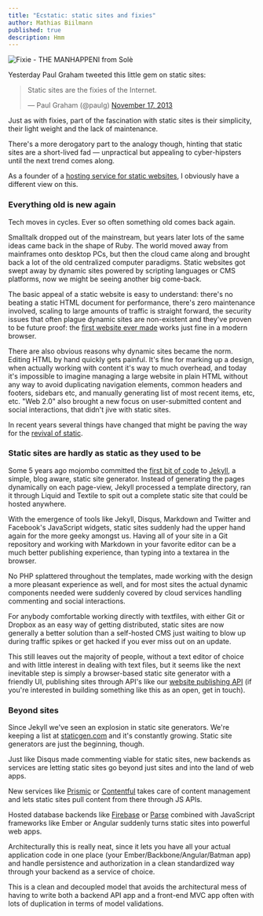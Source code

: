 ```yaml
---
title: "Ecstatic: static sites and fixies"
author: Mathias Biilmann
published: true
description: Hmm
---
```


![Fixie - THE MANHAPPENI from Solè](/img/posts/fixie.jpg)

Yesterday Paul Graham tweeted this little gem on static sites:

<blockquote class="twitter-tweet"><p>Static sites are the fixies of the Internet.</p>&mdash; Paul Graham (@paulg) <a href="https://twitter.com/paulg/statuses/402205795552489472">November 17, 2013</a></blockquote>

Just as with fixies, part of the fascination with static sites is their simplicity, their light weight and the lack of maintenance.

There's a more derogatory part to the analogy though, hinting that static sites are a short-lived fad — unpractical but appealing to cyber-hipsters until the next trend comes along.

As a founder of a [hosting service for static websites](https://www.bitballoon.com), I obviously have a different view on this.

### Everything old is new again

Tech moves in cycles. Ever so often something old comes back again.

Smalltalk dropped out of the mainstream, but years later lots of the same ideas came back in the shape of Ruby. The world moved away from mainframes onto desktop PCs, but then the cloud came along and brought back a lot of the old centralized computer paradigms. Static websites got swept away by dynamic sites powered by scripting languages or CMS platforms, now we might be seeing another big come-back.

The basic appeal of a static website is easy to understand: there's no beating a static HTML document for performance, there's zero maintenance involved, scaling to large amounts of traffic is straight forward, the security issues that often plague dynamic sites are non-existent and they've proven to be future proof: the [first website ever made](http://www.w3.org/History/19921103-hypertext/hypertext/WWW/TheProject.html) works just fine in a modern browser.

There are also obvious reasons why dynamic sites became the norm. Editing HTML by hand quickly gets painful. It's fine for marking up a design, when actually working with content it's way to much overhead, and today it's impossible to imagine managing a large website in plain HTML without any way to avoid duplicating navigation elements, common headers and footers, sidebars etc, and manually generating list of most recent items, etc, etc. "Web 2.0" also brought a new focus on user-submitted content and social interactions, that didn't jive with static sites.

In recent years several things have changed that might be paving the way for the [revival of static](http://carrot.is/coding/static).

### Static sites are hardly as static as they used to be

Some 5 years ago mojombo committed the [first bit of code](https://github.com/mojombo/jekyll/commit/d189e05d236769c1e5594af9db4d6eacb86fc16e) to [Jekyll](https://github.com/mojombo/jekyll), a simple, blog aware, static site generator. Instead of generating the pages dynamically on each page-view, Jekyll processed a template directory, ran it through Liquid and Textile to spit out a complete static site that could be hosted anywhere.

With the emergence of tools like Jekyll, Disqus, Markdown and Twitter and Facebook's JavaScript widgets, static sites suddenly had the upper hand again for the more geeky amongst us. Having all of your site in a Git repository and working with Markdown in your favorite editor can be a much better publishing experience, than typing into a textarea in the browser.

No PHP splattered throughout the templates, made working with the design a more pleasant experience as well, and for most sites the actual dynamic components needed were suddenly covered by cloud services handling commenting and social interactions.

For anybody comfortable working directly with textfiles, with either Git or Dropbox as an easy way of getting distributed, static sites are now generally a better solution than a self-hosted CMS just waiting to blow up during traffic spikes or get hacked if you ever miss out on an update.

This still leaves out the majority of people, without a text editor of choice and with little interest in dealing with text files, but it seems like the next inevitable step is simply a browser-based static site generator with a friendly UI, publishing sites through API's like our [website publishing API](https://www.bitballoon.com/docs/api) (if you're interested in building something like this as an open, get in touch).

### Beyond sites

Since Jekyll we've seen an explosion in static site generators. We're keeping a list at [staticgen.com](http://staticgen.com/) and it's constantly growing. Static site generators are just the beginning, though.

Just like Disqus made commenting viable for static sites, new backends as services are letting static sites go beyond just sites and into the land of web apps. 

New services like [Prismic](https://prismic.io/) or [Contentful](https://www.contentful.com/) takes care of content management and lets static sites pull content from there through JS APIs.

Hosted database backends like [Firebase](https://www.firebase.com/) or [Parse](https://parse.com/) combined with JavaScript frameworks like Ember or Angular suddenly turns static sites into powerful web apps.

Architecturally this is really neat, since it lets you have all your actual application code in one place (your Ember/Backbone/Angular/Batman app) and handle persistence and authorization in a clean standardized way through your backend as a service of choice.

This is a clean and decoupled model that avoids the architectural mess of having to write both a backend API app and a front-end MVC app often with lots of duplication in terms of model validations. 